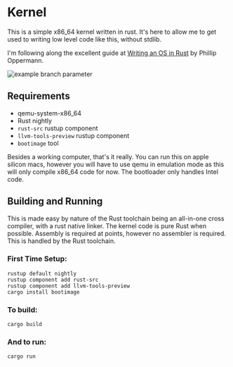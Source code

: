 # Kernel

This is a simple x86\_64 kernel written in rust. It's here to allow me to get
used to writing low level code like this, without stdlib.

I'm following along the excellent guide at [Writing an OS in Rust](https://os.phil-opp.com/) by Phillip Oppermann.

![example branch parameter](https://github.com/madmangaz/kernel/actions/workflows/rust.yml/badge.svg?branch=main)

## Requirements

- qemu-system-x86\_64
- Rust nightly
- `rust-src` rustup component
- `llvm-tools-preview` rustup component
- `bootimage` tool

Besides a working computer, that's it really. You can run this on apple silicon
macs, however you will have to use qemu in emulation mode as this will only
compile x86\_64 code for now. The bootloader only handles Intel code.

## Building and Running

This is made easy by nature of the Rust toolchain being an all-in-one cross
compiler, with a rust native linker. The kernel code is pure Rust when
possible. Assembly is required at points, however no assembler is required.
This is handled by the Rust toolchain.

### First Time Setup:

```shell
rustup default nightly
rustup component add rust-src
rustup component add llvm-tools-preview
cargo install bootimage
```

### To build:

```shell
cargo build
```

### And to run:

```shell
cargo run
```
